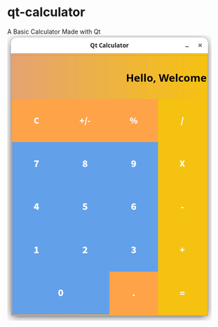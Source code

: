 # qt-calculator
A Basic Calculator Made with Qt
![alt text](https://github.com/virendracarpenter/Art/blob/main/qt-calculator/qt-ss.png?raw=true)
